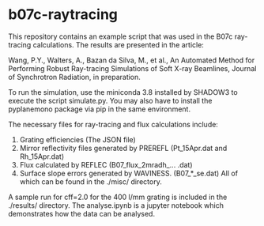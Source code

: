 # b07c-raytracing
This repository contains an example script that was used in the B07c ray-tracing calculations. The results are presented in the article:

Wang, P.Y., Walters, A., Bazan da Silva, M., et al., An Automated Method for Performing Robust Ray-tracing Simulations of Soft X-ray Beamlines, Journal of Synchrotron Radiation, in preparation.

To run the simulation, use the miniconda 3.8 installed by SHADOW3 to execute the script simulate.py. You may also have to install the pyplanemono package via pip in the same environment.

The necessary files for ray-tracing and flux calculations include:
1. Grating efficiencies (The JSON file)
2. Mirror reflectivity files generated by PREREFL (Pt_15Apr.dat and Rh_15Apr.dat)
3. Flux calculated by REFLEC (B07_flux_2mradh_... .dat)
4. Surface slope errors generated by WAVINESS. (B07_*_se.dat)
All of which can be found in the ./misc/ directory.

A sample run for cff=2.0 for the 400 l/mm grating is included in the ./results/ directory. 
The analyse.ipynb is a jupyter notebook which demonstrates how the data can be analysed.
